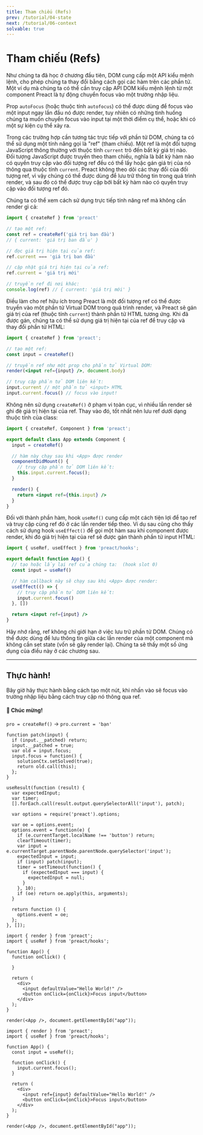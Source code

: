 ```yaml
---
title: Tham chiếu (Refs)
prev: /tutorial/04-state
next: /tutorial/06-context
solvable: true
---
```


# Tham chiếu (Refs)

Như chúng ta đã học ở chương đầu tiên, DOM cung cấp một API kiểu mệnh lệnh, cho phép chúng ta thay đổi bằng cách gọi các hàm trên các phần tử. Một ví dụ mà chúng ta có thể cần truy cập API DOM kiểu mệnh lệnh từ một component Preact là tự động chuyển focus vào một trường nhập liệu.

Prop `autoFocus` (hoặc thuộc tính `autofocus`) có thể được dùng để focus vào một input ngay lần đầu nó được render, tuy nhiên có những tình huống chúng ta muốn chuyển focus vào input tại một thời điểm cụ thể, hoặc khi có một sự kiện cụ thể xảy ra.

Trong các trường hợp cần tương tác trực tiếp với phần tử DOM, chúng ta có thể sử dụng một tính năng gọi là "ref" (tham chiếu). Một ref là một đối tượng JavaScript thông thường với thuộc tính `current` trỏ đến bất kỳ giá trị nào. Đối tượng JavaScript được truyền theo tham chiếu, nghĩa là bất kỳ hàm nào có quyền truy cập vào đối tượng ref đều có thể lấy hoặc gán giá trị của nó thông qua thuộc tính `current`. Preact không theo dõi các thay đổi của đối tượng ref, vì vậy chúng có thể được dùng để lưu trữ thông tin trong quá trình render, và sau đó có thể được truy cập bởi bất kỳ hàm nào có quyền truy cập vào đối tượng ref đó.

Chúng ta có thể xem cách sử dụng trực tiếp tính năng ref mà không cần render gì cả:

```js
import { createRef } from 'preact'

// tạo một ref:
const ref = createRef('giá trị ban đầu')
// { current: 'giá trị ban đầu' }

// đọc giá trị hiện tại của ref:
ref.current === 'giá trị ban đầu'

// cập nhật giá trị hiện tại của ref:
ref.current = 'giá trị mới'

// truyền ref đi nơi khác:
console.log(ref) // { current: 'giá trị mới' }
```

Điều làm cho ref hữu ích trong Preact là một đối tượng ref có thể được truyền vào một phần tử Virtual DOM trong quá trình render, và Preact sẽ gán giá trị của ref (thuộc tính `current`) thành phần tử HTML tương ứng. Khi đã được gán, chúng ta có thể sử dụng giá trị hiện tại của ref để truy cập và thay đổi phần tử HTML:

```jsx
import { createRef } from 'preact';

// tạo một ref:
const input = createRef()

// truyền ref như một prop cho phần tử Virtual DOM:
render(<input ref={input} />, document.body)

// truy cập phần tử DOM liên kết:
input.current // một phần tử <input> HTML
input.current.focus() // focus vào input!
```

Không nên sử dụng `createRef()` ở phạm vi toàn cục, vì nhiều lần render sẽ ghi đè giá trị hiện tại của ref. Thay vào đó, tốt nhất nên lưu ref dưới dạng thuộc tính của class:

```jsx
import { createRef, Component } from 'preact';

export default class App extends Component {
  input = createRef()

  // hàm này chạy sau khi <App> được render
  componentDidMount() {
    // truy cập phần tử DOM liên kết:
    this.input.current.focus();
  }

  render() {
    return <input ref={this.input} />
  }
}
```

Đối với thành phần hàm, hook `useRef()` cung cấp một cách tiện lợi để tạo ref và truy cập cùng ref đó ở các lần render tiếp theo. Ví dụ sau cũng cho thấy cách sử dụng hook `useEffect()` để gọi một hàm sau khi component được render, khi đó giá trị hiện tại của ref sẽ được gán thành phần tử input HTML:

```jsx
import { useRef, useEffect } from 'preact/hooks';

export default function App() {
  // tạo hoặc lấy lại ref của chúng ta:  (hook slot 0)
  const input = useRef()

  // hàm callback này sẽ chạy sau khi <App> được render:
  useEffect(() => {
    // truy cập phần tử DOM liên kết:
    input.current.focus()
  }, [])

  return <input ref={input} />
}
```

Hãy nhớ rằng, ref không chỉ giới hạn ở việc lưu trữ phần tử DOM. Chúng có thể được dùng để lưu thông tin giữa các lần render của một component mà không cần set state (vốn sẽ gây render lại). Chúng ta sẽ thấy một số ứng dụng của điều này ở các chương sau.

---

## Thực hành!

Bây giờ hãy thực hành bằng cách tạo một nút, khi nhấn vào sẽ focus vào trường nhập liệu bằng cách truy cập nó thông qua ref.

<solution>
  <h4>🎉 Chúc mừng!</h4>
  <p><code>pro = createRef()</code> → <code>pro.current = 'bạn'</code></p>
</solution>

```js:setup
function patch(input) {
  if (input.__patched) return;
  input.__patched = true;
  var old = input.focus;
  input.focus = function() {
    solutionCtx.setSolved(true);
    return old.call(this);
  };
}

useResult(function (result) {
  var expectedInput;
  var timer;
  [].forEach.call(result.output.querySelectorAll('input'), patch);

  var options = require('preact').options;

  var oe = options.event;
  options.event = function(e) {
    if (e.currentTarget.localName !== 'button') return;
    clearTimeout(timer);
    var input = e.currentTarget.parentNode.parentNode.querySelector('input');
    expectedInput = input;
    if (input) patch(input);
    timer = setTimeout(function() {
      if (expectedInput === input) {
        expectedInput = null;
      }
    }, 10);
    if (oe) return oe.apply(this, arguments);
  }

  return function () {
    options.event = oe;
  };
}, []);
```

```jsx:repl-initial
import { render } from 'preact';
import { useRef } from 'preact/hooks';

function App() {
  function onClick() {

  }

  return (
    <div>
      <input defaultValue="Hello World!" />
      <button onClick={onClick}>Focus input</button>
    </div>
  );
}

render(<App />, document.getElementById("app"));
```

```jsx:repl-final
import { render } from 'preact';
import { useRef } from 'preact/hooks';

function App() {
  const input = useRef();

  function onClick() {
    input.current.focus();
  }

  return (
    <div>
      <input ref={input} defaultValue="Hello World!" />
      <button onClick={onClick}>Focus input</button>
    </div>
  );
}

render(<App />, document.getElementById("app"));
```
